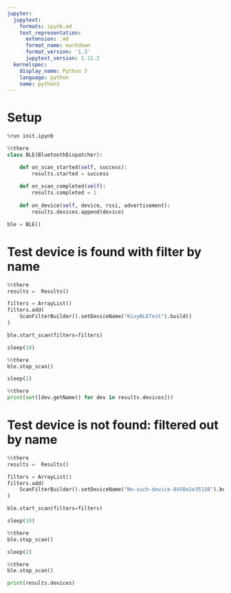 ```yaml
---
jupyter:
  jupytext:
    formats: ipynb,md
    text_representation:
      extension: .md
      format_name: markdown
      format_version: '1.3'
      jupytext_version: 1.11.2
  kernelspec:
    display_name: Python 3
    language: python
    name: python3
---
```


# Setup

```python
%run init.ipynb
```

```python
%%there
class BLE(BluetoothDispatcher):

    def on_scan_started(self, success):
        results.started = success
        
    def on_scan_completed(self):
        results.completed = 1
        
    def on_device(self, device, rssi, advertisement):
        results.devices.append(device)

ble = BLE()
```

# Test device is found with filter by name

```python
%%there
results =  Results()

filters = ArrayList()
filters.add(
    ScanFilterBuilder().setDeviceName("KivyBLETest").build()
)

ble.start_scan(filters=filters)
```

```python
sleep(10)
```

```python
%%there
ble.stop_scan()
```

```python
sleep(2)
```

```python
%%there
print(set([dev.getName() for dev in results.devices]))
```

# Test device is not found: filtered out by name

```python
%%there
results =  Results()

filters = ArrayList()
filters.add(
    ScanFilterBuilder().setDeviceName("No-such-device-8458e2e35158").build()
)

ble.start_scan(filters=filters)
```

```python
sleep(10)
```

```python
%%there
ble.stop_scan()
```

```python
sleep(2)
```

```python
%%there
ble.stop_scan()

print(results.devices)
```
